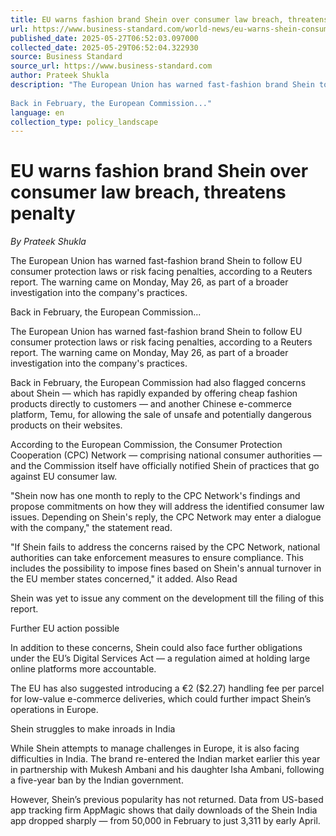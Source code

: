 ```yaml
---
title: EU warns fashion brand Shein over consumer law breach, threatens penalty
url: https://www.business-standard.com/world-news/eu-warns-shein-consumer-law-breach-fines-chinese-fashion-app-mukesh-ambani-125052600961_1.html
published_date: 2025-05-27T06:52:03.097000
collected_date: 2025-05-29T06:52:04.322930
source: Business Standard
source_url: https://www.business-standard.com
author: Prateek Shukla
description: "The European Union has warned fast-fashion brand Shein to follow EU consumer protection laws or risk facing penalties, according to a Reuters report. The warning came on Monday, May 26, as part of a broader investigation into the company's practices. 
 
Back in February, the European Commission..."
language: en
collection_type: policy_landscape
---
```


# EU warns fashion brand Shein over consumer law breach, threatens penalty

*By Prateek Shukla*

The European Union has warned fast-fashion brand Shein to follow EU consumer protection laws or risk facing penalties, according to a Reuters report. The warning came on Monday, May 26, as part of a broader investigation into the company's practices. 
 
Back in February, the European Commission...

The European Union has warned fast-fashion brand Shein to follow EU consumer protection laws or risk facing penalties, according to a Reuters report. The warning came on Monday, May 26, as part of a broader investigation into the company's practices. 
 
Back in February, the European Commission had also flagged concerns about Shein — which has rapidly expanded by offering cheap fashion products directly to customers — and another Chinese e-commerce platform, Temu, for allowing the sale of unsafe and potentially dangerous products on their websites. 
 
According to the European Commission, the Consumer Protection Cooperation (CPC) Network — comprising national consumer authorities — and the Commission itself have officially notified Shein of practices that go against EU consumer law. 
 
"Shein now has one month to reply to the CPC Network's findings and propose commitments on how they will address the identified consumer law issues. Depending on Shein's reply, the CPC Network may enter a dialogue with the company," the statement read. 
 
"If Shein fails to address the concerns raised by the CPC Network, national authorities can take enforcement measures to ensure compliance. This includes the possibility to impose fines based on Shein's annual turnover in the EU member states concerned," it added. Also Read 
 
Shein was yet to issue any comment on the development till the filing of this report. 
 
Further EU action possible 
 
In addition to these concerns, Shein could also face further obligations under the EU’s Digital Services Act — a regulation aimed at holding large online platforms more accountable. 
 
The EU has also suggested introducing a €2 ($2.27) handling fee per parcel for low-value e-commerce deliveries, which could further impact Shein’s operations in Europe. 
 
Shein struggles to make inroads in India 
 
While Shein attempts to manage challenges in Europe, it is also facing difficulties in India. The brand re-entered the Indian market earlier this year in partnership with Mukesh Ambani and his daughter Isha Ambani, following a five-year ban by the Indian government. 
 
However, Shein’s previous popularity has not returned. Data from US-based app tracking firm AppMagic shows that daily downloads of the Shein India app dropped sharply — from 50,000 in February to just 3,311 by early April.